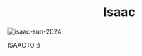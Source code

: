 <h1 align="center">Isaac</h1>
<p align="left"> <img src="https://komarev.com/ghpvc/?username=isaac-sun-2024&label=Profile%20views&color=0e75b6&style=flat" alt="isaac-sun-2024" /> </p>

ISAAC :O :)
